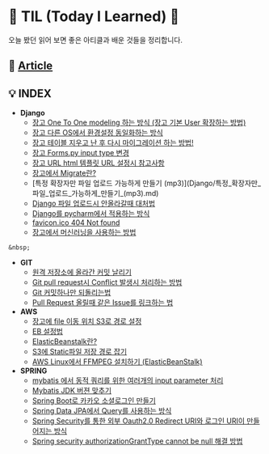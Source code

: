 # 👾 TIL \(Today I Learned\) 👀

오늘 봤던 읽어 보면 좋은 아티클과 배운 것들을 정리합니다.

## 📰 [Article](article/article.md)

## 💡 INDEX

* **Django**
  * [장고 One To One modeling 하는 방식 \(장고 기본 User 확장하는 방법\)](django/_-_user_-_.md)
  * [장고 다른 OS에서 환경설정 동일화하는 방식](django/_-_os-_-_-_.md)
  * [장고 테이블 지우고 난 후 다시 마이그레이션 하는 방법!](django/_-_-_-_-_-_-_-_.md)
  * [장고 Forms.py input type 변경](django/_forms_py_input_type_.md)
  * [장고 URL html 템플릿 URL 설정시 참고사항](django/_url_html_-_url_-_.md)
  * [장고에서 Migrate란?](django/_migrate.md)
  * \[특정 확장자만 파일 업로드 가능하게 만들기 \(mp3\)\]\(Django/특정_확장자만_파일_업로드_가능하게_만들기_\(mp3\).md\)
  * [Django 파일 업로드시 안올라갈때 대처법](django/django_-_-_-_.md)
  * [Django를 pycharm에서 적용하는 방식](django/django-_pycharm-_-_.md)
  * [favicon.ico 404 Not found](django/favicon.ico_404_not_found.md)
  * [장고에서 머신러닝을 사용하는 방법](django/_-_.md)

```text
&nbsp;
```

* **GIT**
  * [원격 저장소에 올라간 커밋 날리기](git/_-_-_-_.md)
  * [Git pull request시 Conflict 발생시 처리하는 방법](git/git_pull_request-_conflict_-_-_.md)
  * [Git 커밋하나만 되돌리는법](git/git_-_.md) 
  * [Pull Request 올릴때 같은 Issue를 링크하는 법](git/pull_request-_-_issue-_-_.md)
* **AWS**
  * [장고에 file 이동 위치 S3로 경로 설정](https://github.com/ventulus95/TIL/tree/76f05b8af8c692b1182e679132dbfffb4736169a/AWS/장고_file_경로설정,md/README.md)
  * [EB 설정법](aws/eb.md)
  * [ElasticBeanstalk란?](aws/elasticbeanstalk.md)
  * [S3에 Static파일 저장 경로 잡기](aws/s3-_static-_.md)
  * [AWS Linux에서 FFMPEG 설치하기 \(ElasticBeanStalk\)](aws/aws_linux-_ffmpeg_.md)
* **SPRING**
  * [mybatis 에서 동적 쿼리를 위한 여러개의 input parameter 처리](spring/mybatis_-_parameter_.md)
  * [Mybatis JDK 버젼 맞추기](spring/mybatis_jdk_-_.md)
  * [Spring Boot로 카카오 소셜로그인 만들기](spring/spring_boot-_-_-_.md)
  * [Spring Data JPA에서 Query를 사용하는 방식](spring/spring_data_jpa-_query-_-_-_.md)
  * [Spring Security를 통한 외부 Oauth2.0 Redirect URI와 로그인 URI이 만들어지는 방식](spring/spring_security_oauth_redirect_uri-_-_uri-_-_.md)
  * [Spring security authorizationGrantType cannot be null 해결 방법](spring/spring_security_authorizationgranttype_cannot_be_null_-_.md)

